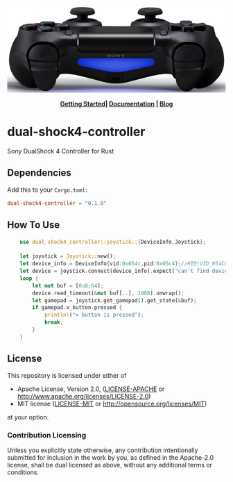 <!--
 * @Descripttion: 
 * @version: 1.1.0
 * @Copyright: Copyright (C): http://www.ookicent.com
 * @Date: 2020-08-19 09:59:07
 * @LastEditors: OOKI CENT,Ltd
 * @LastEditTime: 2020-08-19 14:04:21
-->
<p align="center">
  <img src="info/800px-DUALSHOCK4_03.jpg">
</p>
<p align="center">
  <strong><a href="info/getting_started.md">Getting Started</a>| <a href="http://docs.rs/dual_shock4_controller">Documentation</a> | <a href="https://www.zhihu.com/people/ookicent">Blog</a> </strong>
</p>

# dual-shock4-controller

Sony DualShock 4 Controller for Rust

## Dependencies

Add this to your `Cargo.toml`:

```toml
dual-shock4-controller = "0.1.0"
```

## How To Use

```rust
    use dual_shock4_controller::joystick::{DeviceInfo,Joystick};
    
    let joystick = Joystick::new();
    let device_info = DeviceInfo{vid:0x054c,pid:0x05c4};//HID\VID_054C&PID_05C4\7&3869AC07&0&0000
    let device = joystick.connect(device_info).expect("can't find device!");//
    loop {
        let mut buf = [0u8;64];
        device.read_timeout(&mut buf[..], 1000).unwrap();
        let gamepad = joystick.get_gamepad().get_state(&buf);
        if gamepad.x_button.pressed {
            println!("× button is pressed");
            break;
        }
    }
```

## License

[license]: #license

This repository is licensed under either of

* Apache License, Version 2.0, ([LICENSE-APACHE](LICENSE-APACHE) or http://www.apache.org/licenses/LICENSE-2.0)
* MIT license ([LICENSE-MIT](LICENSE-MIT) or http://opensource.org/licenses/MIT)

at your option.

### Contribution Licensing

Unless you explicitly state otherwise, any contribution intentionally submitted for inclusion in the work by you, as defined in the Apache-2.0 license, shall be dual licensed as above, without any additional terms or conditions.
